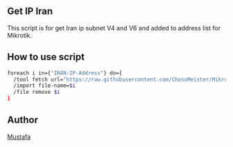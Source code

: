 ## Get IP Iran

This script is for get Iran ip subnet V4 and V6 and added to address list for Mikrotik.

## How to use script

```bash
foreach i in={"IRAN-IP-Address"} do={
  /tool fetch url="https://raw.githubusercontent.com/ChosoMeister/Mikrotik-IRAN-IP-List/master/list.rsc" dst-path=IRAN-IP-Address
  /import file-name=$i
  /file remove $i
}
```

## Author

[Mustafa](https://github.com/ChosoMeister)
